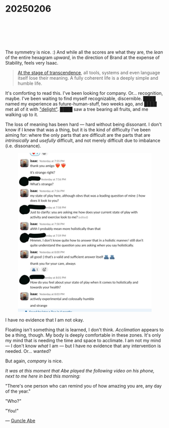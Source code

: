 # 20250206

<div><figure><img src="../../.gitbook/assets/Screenshot 2025-02-06 at 8.14.16 AM.png" alt=""><figcaption></figcaption></figure> <figure><img src="../../.gitbook/assets/Screenshot 2025-02-06 at 8.14.20 AM.png" alt=""><figcaption></figcaption></figure> <figure><img src="../../.gitbook/assets/Screenshot 2025-02-06 at 8.14.25 AM.png" alt=""><figcaption></figcaption></figure></div>

The symmetry is nice. :) And while all the scores are what they are, the _lean_ of the entire hexagram _upward_, in the direction of Brand at the expense of Stability, feels very Isaac.

> [At the stage of transcendence](../../profile/gene-keys/star-pearl.md), all tools, systems and even language itself lose their meaning. A fully coherent life is a deeply simple and humble life.

It's comforting to read this. I've been looking for company. Or... recognition, maybe. I've been waiting to find myself recognizable, discernible. ████ named my experience as future-human-stuff, two weeks ago, and ████ met all of it with ["delight"](../01/21.md). ████ saw a tree bearing all fruits, and me walking up to it.

The loss of meaning has been hard — hard without being dissonant. I don't know if I knew that was a thing, but it is the kind of difficulty I've been aiming for: where the only parts that are difficult are the parts that are _intrinsically_ and _usefully_ difficult, and not merely difficult due to imbalance (i.e. dissonance).

<figure><img src="../../.gitbook/assets/Image 2-6-25 at 8.jpg" alt=""><figcaption></figcaption></figure>

I have no evidence that I am not okay.

Floating isn't something that is learned, I don't think. _Acclimation_ appears to be a thing, though. My body is deeply comfortable in these zones. It's only my mind that is needing the time and space to acclimate. I am not my mind — I don't know _what_ I am — but I have no evidence that any intervention is needed. Or... wanted?

But again, _company_ is nice.

_It was at this moment that Abe played the following video on his phone, next to me here in bed this morning:_

"There's one person who can remind you of how amazing you are, any day of the year."

"Who?"

"You!"

— [Guncle Abe](https://www.youtube.com/shorts/HhDNJo-2bIE)
